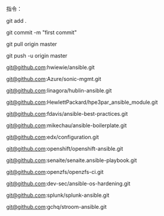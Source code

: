 指令：

git add .

git commit -m "first commit"

git pull origin master

git push -u origin master


git@github.com:hwiewie/ansible.git

git@github.com:Azure/sonic-mgmt.git

git@github.com:linagora/hublin-ansible.git

git@github.com:HewlettPackard/hpe3par_ansible_module.git

git@github.com:fdavis/ansible-best-practices.git

git@github.com:mikechau/ansible-boilerplate.git

git@github.com:edx/configuration.git

git@github.com:openshift/openshift-ansible.git

git@github.com:senaite/senaite.ansible-playbook.git

git@github.com:openzfs/openzfs-ci.git

git@github.com:dev-sec/ansible-os-hardening.git

git@github.com:splunk/splunk-ansible.git

git@github.com:gchq/stroom-ansible.git

